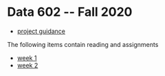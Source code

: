 # Data 602 -- Fall 2020

* [project guidance](./projects.md)

The following items contain reading and assignments

* [week 1](./week01.md)
* [week 2](./week02.md)
